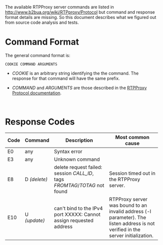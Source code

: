 The available RTPProxy server commands are listed in http://www.b2bua.org/wiki/RTPproxy/Protocol but command and response format details are missing. So this document describes what we figured out from source code analysis and tests.


# Command Format #

The general command format is:

```
COOKIE COMMAND ARGUMENTS
```

  * _COOKIE_ is an arbitrary string identifying the the command. The response for that command will have the same prefix.

  * _COMMAND_ and _ARGUMENTS_ are those described in the [RTPProxy Protocol documentation](http://www.b2bua.org/wiki/RTPproxy/Protocol).

<br>

<h1>Response Codes</h1>

<table><thead><th> <b>Code</b> </th><th> <b>Command</b> </th><th> <b>Description</b> </th><th> <b>Most common cause</b> </th></thead><tbody>
<tr><td> E0          </td><td> any            </td><td> Syntax error       </td><td>                          </td></tr>
<tr><td> E3          </td><td> any            </td><td> Unknown command    </td><td>                          </td></tr>
<tr><td> E8          </td><td> D <i>(delete)</i> </td><td> delete request failed: session <i>CALL_ID</i>, tags <i>FROMTAG</i>/<i>TOTAG</i> not found </td><td> Session timed out in the RTPProxy server. </td></tr>
<tr><td> E10         </td><td> U <i>(update)</i> </td><td> can't bind to the IPv4 port XXXXX: Cannot assign requested address </td><td> RTPProxy server was bound to an invalid address (-l parameter). The listen address is not verified in the server initialization. </td></tr>